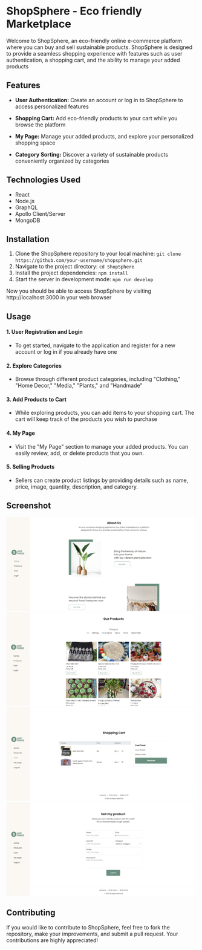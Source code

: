 # ShopSphere - Eco friendly Marketplace

Welcome to ShopSphere, an eco-friendly online e-commerce platform where you can buy and sell sustainable products. ShopSphere is designed to provide a seamless shopping experience with features such as user authentication, a shopping cart, and the ability to manage your added products

## Features

- **User Authentication:** Create an account or log in to ShopSphere to access personalized features

- **Shopping Cart:** Add eco-friendly products to your cart while you browse the platform

- **My Page:** Manage your added products, and explore your personalized shopping space

- **Category Sorting:** Discover a variety of sustainable products conveniently organized by categories


## Technologies Used
- React
- Node.js
- GraphQL
- Apollo Client/Server
- MongoDB

## Installation
1. Clone the ShopSphere repository to your local machine: `git clone https://github.com/your-username/shopsphere.git`
2. Navigate to the project directory: `cd ShopSphere`
3. Install the project dependencies: `npm install`
4. Start the server in development mode: `npm run develop`

Now you should be able to access ShopSphere by visiting http://localhost:3000 in your web browser


## Usage
#### 1. User Registration and Login
- To get started, navigate to the application and register for a new account or log in if you already have one

#### 2. Explore Categories
- Browse through different product categories, including "Clothing," "Home Decor," "Media," "Plants," and "Handmade"

#### 3. Add Products to Cart
- While exploring products, you can add items to your shopping cart. The cart will keep track of the products you wish to purchase

#### 4. My Page
- Visit the "My Page" section to manage your added products. You can easily review, add, or delete products that you own.

#### 5. Selling Products
- Sellers can create product listings by providing details such as name, price, image, quantity, description, and category.


## Screenshot
![This is a screenshot image](/client/public/screenshot2.png)
![This is a screenshot image](/client/public/screenshot3.png)
![This is a screenshot image](/client/public/screenshot4.png)
![This is a screenshot image](/client/public/screenshot1.png)

## Contributing
If you would like to contribute to ShopSphere, feel free to fork the repository, make your improvements, and submit a pull request. Your contributions are highly appreciated!